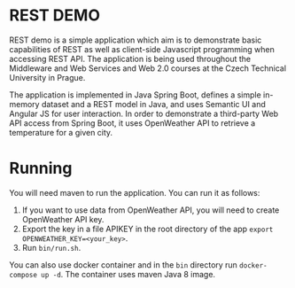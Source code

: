 # REST DEMO
REST demo is a simple application which aim is to demonstrate basic capabilities of REST as well as client-side Javascript programming when accessing REST API. The application is being used throughout the Middleware and Web Services and Web 2.0 courses at the Czech Technical University in Prague.

The application is implemented in Java Spring Boot, defines a simple in-memory dataset and a REST model in Java, and uses Semantic UI and Angular JS for user interaction. In order to demonstrate a third-party Web API access from Spring Boot, it uses OpenWeather API to retrieve a temperature for a given city.

# Running

You will need maven to run the application. You can run it as follows:

1. If you want to use data from OpenWeather API, you will need to create OpenWeather API key.
2. Export the key in a file APIKEY in the root directory of the app ```export OPENWEATHER_KEY=<your_key>```.
3. Run ```bin/run.sh```.

You can also use docker container and in the ```bin``` directory run ```docker-compose up -d```. The container uses maven Java 8 image.
